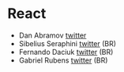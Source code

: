# React

- Dan Abramov [twitter](https://twitter.com/dan_abramov)
- Sibelius Seraphini [twitter](https://twitter.com/sseraphini) (BR)
- Fernando Daciuk [twitter](https://twitter.com/fdaciuk) (BR)
- Gabriel Rubens [twitter](https://twitter.com/_gabrielrubens) (BR)
